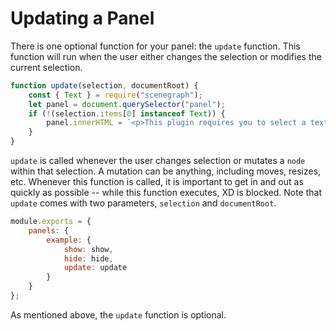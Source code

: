 # Updating a Panel

There is one optional function for your panel: the `update` function. This function will run when the user either changes the selection or modifies the current selection. 

```js
function update(selection, documentRoot) {
    const { Text } = require("scenegraph");
    let panel = document.querySelector("panel");
    if (!(selection.items[0] instanceof Text)) {
        panel.innerHTML = `<p>This plugin requires you to select a text in the document. Please select a text.</p>`
    }
}
```
`update` is called whenever the user changes selection or mutates a `node` within that selection. A mutation can be anything, including moves, resizes, etc. Whenever this function is called, it is important to get in and out as quickly as possible -- while this function executes, XD is blocked. Note that `update` comes with two parameters, `selection` and `documentRoot`.

```js
module.exports = {
    panels: {
        example: {
            show: show,
            hide: hide,
            update: update
        }
    }
};
```
As mentioned above, the `update` function is optional.
